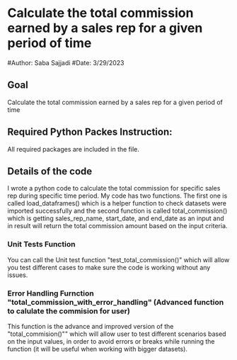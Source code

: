 # Calculate the total commission earned by a sales rep for a given period of time
#Author: Saba Sajjadi
#Date: 3/29/2023

## Goal
Calculate the total commission earned by a sales rep for a given period of time

## Required Python Packes Instruction:
All required packages are included in the file. 

## Details of the code
I wrote a python code to calculate the total commission for specific sales rep during specific time period. My code has two functions. The first one is called load_dataframes() which is a helper function to check datasets were imported successfully and the second function is called total_commission() which is getting sales_rep_name, start_date, and end_date as an input and in result will return the total commission amount based on the input criteria.

### Unit Tests Function
You can call the Unit test function "test_total_commission()" which will allow you test different cases to make sure the code is working without any issues. 

### Error Handling Furnction "total_commission_with_error_handling" (Advanced function to calulate the commision for user)
This function is the advance and improved version of the "total_commision()"" which will allow user to test different scenarios based on the input values, in order to avoid errors or breaks while running the function (it will be useful when working with bigger datasets). 
